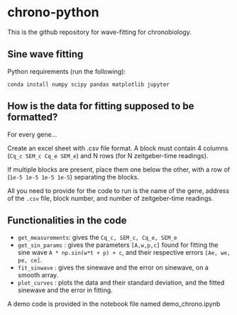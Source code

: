 # chrono-python
This is the github repository for wave-fitting for chronobiology.

## Sine wave fitting 
Python requirements (run the following):

`conda install numpy scipy pandas matplotlib jupyter`

## How is the data for fitting supposed to be formatted?
For every gene...

Create an excel sheet with .csv file format. A block must contain 4 columns (`Cq_c SEM_c Cq_e SEM_e`) and N rows (for N zeitgeber-time readings).

If multiple blocks are present, place them one below the other, with a row of (`1e-5 1e-5 1e-5 1e-5`) separating the blocks.

All you need to provide for the code to run is the name of the gene, address of the `.csv` file, block number, and number of zeitgeber-time readings.

## Functionalities in the code
- `get_measurements`: gives the `Cq_c, SEM_c, Cq_e, SEM_e`
- `get_sin_params`  : gives the parameters `[A,w,p,c]` found for fitting the sine wave `A * np.sin(w*t + p) + c`, and their respective errors `[Ae, we, pe, ce]`.
- `fit_sinwave`     : gives the sinewave and the error on sinewave, on a smooth array.
- `plot_curves`     : plots the data and their standard deviation, and the fitted sinewave and the error in fitting.

A demo code is provided in the notebook file named demo_chrono.ipynb


